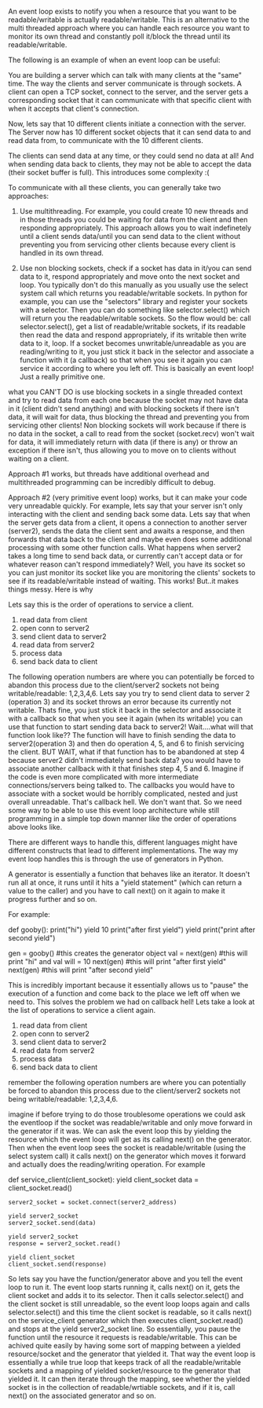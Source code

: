 An event loop exists to notify you when a resource that you want to be readable/writable is actually readable/writable. This is an alternative to the multi threaded approach where you can handle each resource you want to monitor its own thread and constantly poll it/block the thread until its readable/writable.

The following is an example of when an event loop can be useful:

You are building a server which can talk with many clients at the "same" time. The way the clients
and server communicate is through sockets. A client can open a TCP socket, connect to the server, and the server gets a corresponding socket that it can communicate with that specific client with when it accepts that client's connection.

Now, lets say that 10 different clients initiate a connection with the server. The Server now has 10 different socket objects that it can send data to and read data from, to communicate with the 10 different clients.

The clients can send data at any time, or they could send no data at all! And when sending data back to clients, they may not be able to accept the data (their socket buffer is full). This introduces some complexity :(

To communicate with all these clients, you can generally take two approaches:

1. Use multithreading. For example, you could create 10 new threads and in those threads you could be waiting for data from the client and then responding appropriately. This approach allows you to wait indefinetely until a client sends data/until you can send data to the client without preventing you from servicing other clients because every client is handled in its own thread.

2. Use non blocking sockets, check if a socket has data in it/you can send data to it, respond appropriately and move onto the next socket and loop. You typically don't do this manually as you usually use the select system call which returns you readable/writable sockets. In python for example, you can use the "selectors" library and register your sockets with a selector. Then you can do something like selector.select() which will return you the readable/writable sockets. So the flow would be: call selector.select(), get a list of readable/writable sockets, if its readable then read the data and respond appropriately, if its writable then write data to it, loop. If a socket becomes unwritable/unreadable as you are reading/writing to it, you just stick it back in the selector and associate a function with it (a callback) so that when you see it again you can service it according to where you left off. This is basically an event loop! Just a really primitive one.

what you CAN'T DO is use blocking sockets in a single threaded context and try to read data from each one because the socket may not have data in it (client didn't send anything) and with blocking sockets if there isn't data, it will wait for data, thus blocking the thread and preventing you from servicing other clients! Non blocking sockets will work because if there is no data in the socket, a call to read from the socket (socket.recv) won't wait for data, it will immediately return with data (if there is any) or throw an exception if there isn't, thus allowing you to move on to clients without waiting on a client.

Approach #1 works, but threads have additional overhead and multithreaded programming can be incredibly
difficult to debug.

Approach #2 (very primitive event loop) works, but it can make your code very unreadable quickly. For example, lets say that your server isn't only interacting with the client and sending back some data. Lets say that when the server gets data from a client, it opens a connection to another server (server2), sends the data the client sent and awaits a response, and then forwards that data back to the client and maybe even does some additional processing with some other function calls. What happens when server2 takes a long time to send back data, or currently can't accept data or for whatever reason can't respond immediately? Well, you have its socket so you can just monitor its socket like you are monitoring the clients' sockets to see if its readable/writable instead of waiting. This works! But..it makes things messy. Here is why

Lets say this is the order of operations to service a client.

1. read data from client
2. open conn to server2
3. send client data to server2
4. read data from server2
5. process data
6. send back data to client

The following operation numbers are where you can potentially be forced to abandon this process due to the client/server2 sockets not being writable/readable: 1,2,3,4,6. Lets say you try to send client data to server 2 (operation 3) and its socket throws an error because its currently not writable. Thats fine, you just stick it back in the selector and associate it with a callback so that when you see it again (when its writable) you can use that function to start sending data back to server2! Wait....what will that function look like?? The function will have to finish sending the data to server2(operation 3) and then do operation 4, 5, and 6 to finish servicing the client. BUT WAIT, what if that function has to be abandoned at step 4 because server2 didn't immediately send back data? you would have to associate another callback with it that finishes step 4, 5 and 6. Imagine if the code is even more complicated with more intermediate connections/servers being talked to. The callbacks you would have to associate with a socket would be horribly complicated, nested and just overall unreadable. That's callback hell. We don't want that. So we need some way to be able to use this event loop architecture while still programming in a simple top down manner like the order of operations above looks like.

There are different ways to handle this, different languages might have different constructs that lead to different implementations. The way my event loop handles this is through the use of generators in Python.

A generator is essentially a function that behaves like an iterator. It doesn't run all at once, it runs until it hits a "yield statement" (which can return a value to the caller) and you have to call next() on it again to make it progress further and so on.

For example:

def gooby():
    print("hi")
    yield 10
    print("after first yield")
    yield
    print("print after second yield")

gen = gooby() #this creates the generator object
val = next(gen) #this will print "hi" and val will = 10
next(gen) #this will print "after first yield"
next(gen) #this will print "after second yield"

This is incredibly important because it essentially allows us to "pause" the execution of a function and come back to the place we left off when we need to. This solves the problem we had on callback hell!
Lets take a look at the list of operations to service a client again.


1. read data from client
2. open conn to server2
3. send client data to server2
4. read data from server2
5. process data
6. send back data to client


remember the following operation numbers are where you can potentially be forced to abandon this process due to the client/server2 sockets not being writable/readable: 1,2,3,4,6.


imagine if before trying to do those troublesome operations we could ask the eventloop if the socket was readable/writable and only move forward in the generator if it was. We can ask the event loop this by yielding the resource which the event loop will get as its calling next() on the generator. Then when the event loop sees the socket is readable/writable (using the select system call) it 
calls next() on the generator which moves it forward and actually does the reading/writing operation. For example

def service_client(client_socket):
    yield client_socket
    data = client_socket.read()

    server2_socket = socket.connect(server2_address)

    yield server2_socket
    server2_socket.send(data)

    yield server2_socket
    response = server2_socket.read()

    yield client_socket
    client_socket.send(response)

So lets say you have the function/generator above and you tell the event loop to run it. The event loop 
starts running it, calls next() on it, gets the client socket and adds it to its selector. Then it calls selector.select() and the client socket is still unreadable, so the event loop loops again and calls selector.select() and this time the client socket is readable, so it calls next() on the service_client generator which then executes client_socket.read() and stops at the yield server2_socket line. So essentially, you pause the function until the resource it requests is readable/writable. This can be achived quite easily by having some sort of mapping between a yielded resource/socket and the generator that yielded it. That way the event loop is essentially a while true loop that keeps track of all the readable/writable sockets and a mapping of yielded socket/resource to the generator that yielded it. It can then iterate through the mapping, see whether the yielded socket is in the collection of readable/wrtiable sockets, and if it is, call next() on the associated generator and so on. 


